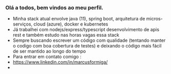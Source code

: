 ### Olá a todos, bem vindos ao meu perfil.
- Minha stack atual envolve java (11), spring boot,  arquitetura de micros-serviços, cloud (azure), docker e kubernetes
- Já trabalhei com nodejs/express/typescript desenvolvimento de apis rest e também estudo nas horas vagas essa stack
- Sempre buscando escrever um código com qualidade (tentando manter o codigo com boa cobertura de testes) e deixando o código mais fácil de ser mantido ao longo do tempo
- Para entrar em contato comigo :
- https://www.linkedin.com/in/marcusformiga/
- 



